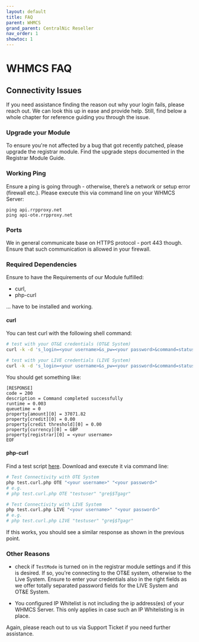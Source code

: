 ```yaml
---
layout: default
title: FAQ
parent: WHMCS
grand_parent: CentralNic Reseller
nav_order: 1
showtoc: 1
---
```


# WHMCS FAQ

## Connectivity Issues

If you need assistance finding the reason out why your login fails, please reach out. We can look this up in ease and provide help. Still, find below a whole chapter for reference guiding you through the issue.

### Upgrade your Module

To ensure you're not affected by a bug that got recently patched, please upgrade the registrar module. Find the upgrade steps documented in the Registrar Module Guide.

### Working Ping

Ensure a ping is going through - otherwise, there’s a network or setup error (firewall etc.). Please execute this via command line on your WHMCS Server:

```text
ping api.rrpproxy.net
ping api-ote.rrpproxy.net
```

### Ports

We in general communicate base on HTTPS protocol - port 443 though.
Ensure that such communication is allowed in your firewall.

### Required Dependencies

Ensure to have the Requirements of our Module fulfilled:

* curl,
* php-curl 

... have to be installed and working.

#### curl

You can test curl with the following shell command:

```bash
# test with your OT&E credentials (OT&E System)
curl -k -d 's_login=<your username>&s_pw=<your password>&command=statusaccount' https://api-ote.rrpproxy.net/api/call.cgi

# test with your LIVE credentials (LIVE System)
curl -k -d 's_login=<your username>&s_pw=<your password>&command=statusaccount' https://api.rrpproxy.net/api/call.cgi
```

You should get something like:

```text
[RESPONSE]
code = 200
description = Command completed successfully
runtime = 0.003
queuetime = 0
property[amount][0] = 37071.82
property[credit][0] = 0.00
property[credit threshold][0] = 0.00
property[currency][0] = GBP
property[registrar][0] = <your username>
EOF
```

#### php-curl

Find a test script [here](https://raw.githubusercontent.com/centralnicgroup-opensource/rtldev-middleware-whmcs/archive/cnic/test.curl.php). Download and execute it via command line:

```bash
# Test Connectivity with OTE System
php test.curl.php OTE "<your username>" "<your password>"
# e.g.
# php test.curl.php OTE "testuser" "gre§$Tgagr"

# Test Connectivity with LIVE System
php test.curl.php LIVE "<your username>" "<your password>"
# e.g.
# php test.curl.php LIVE "testuser" "gre§$Tgagr"
```

If this works, you should see a similar response as shown in the previous point.

### Other Reasons

* check if `TestMode` is turned on in the registrar module settings and if this is desired. If so, you're connecting to the OT&E system, otherwise to the Live System. Ensure to enter your credentials also in the right fields as we offer totally separated password fields for the LIVE System and OT&E System.

* You configured IP Whitelist is not including the ip address(es) of your WHMCS Server. This only applies in case such an IP Whitelisting is in place.

Again, please reach out to us via Support Ticket if you need further assistance.